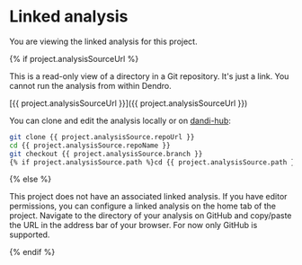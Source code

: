 # Linked analysis

You are viewing the linked analysis for this project.

{% if project.analysisSourceUrl %}

This is a read-only view of a directory in a Git repository. It's just a link. You cannot run the analysis from within Dendro.

[{{ project.analysisSourceUrl }}]({{ project.analysisSourceUrl }})

You can clone and edit the analysis locally or on [dandi-hub](https://hub.dandiarchive.org):

```bash
git clone {{ project.analysisSource.repoUrl }}
cd {{ project.analysisSource.repoName }}
git checkout {{ project.analysisSource.branch }}
{% if project.analysisSource.path %}cd {{ project.analysisSource.path }}{% endif %}
```


{% else %}

This project does not have an associated linked analysis. If you have editor permissions, you can configure a linked analysis on the home tab of the project. Navigate to the directory of your analysis on GitHub and copy/paste the URL in the address bar of your browser. For now only GitHub is supported.

{% endif %}